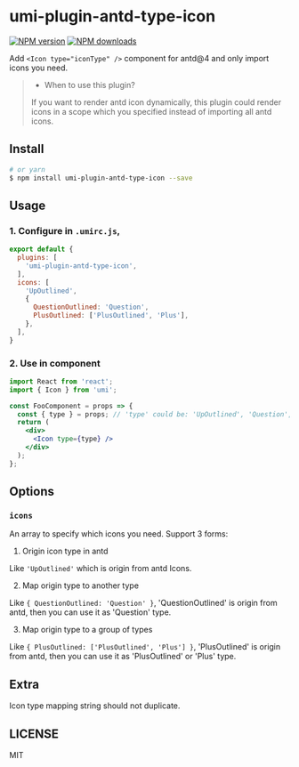 # umi-plugin-antd-type-icon

[![NPM version](https://img.shields.io/npm/v/umi-plugin-antd-type-icon.svg?style=flat)](https://npmjs.org/package/umi-plugin-antd-type-icon)
[![NPM downloads](http://img.shields.io/npm/dm/umi-plugin-antd-type-icon.svg?style=flat)](https://npmjs.org/package/umi-plugin-antd-type-icon)

Add `<Icon type="iconType" />` component for antd@4 and only import icons you need.

> - When to use this plugin?
>
> If you want to render antd icon dynamically, this plugin could render icons in a scope which you specified instead of importing all antd icons. 


## Install

```bash
# or yarn
$ npm install umi-plugin-antd-type-icon --save
```

## Usage

### 1. Configure in `.umirc.js`,

```js
export default {
  plugins: [
    'umi-plugin-antd-type-icon',
  ],
  icons: [
    'UpOutlined',
    {
      QuestionOutlined: 'Question',
      PlusOutlined: ['PlusOutlined', 'Plus'],
    },
  ],
}
```

### 2. Use in component

```jsx
import React from 'react';
import { Icon } from 'umi';

const FooComponent = props => {
  const { type } = props; // 'type' could be: 'UpOutlined', 'Question', 'PlusOutlined', 'Plus'
  return (
    <div>
      <Icon type={type} />
    </div>
  );
};
```

## Options

### `icons`

An array to specify which icons you need. Support 3 forms:

1. Origin icon type in antd

Like `'UpOutlined'` which is origin from antd Icons.

2. Map origin type to another type

Like `{ QuestionOutlined: 'Question' }`, 'QuestionOutlined' is origin from antd, then you can use it as 'Question' type.

3. Map origin type to a group of types

Like `{ PlusOutlined: ['PlusOutlined', 'Plus'] }`, 'PlusOutlined' is origin from antd, then you can use it as 'PlusOutlined' or 'Plus' type.

## Extra

Icon type mapping string should not duplicate.

## LICENSE

MIT

